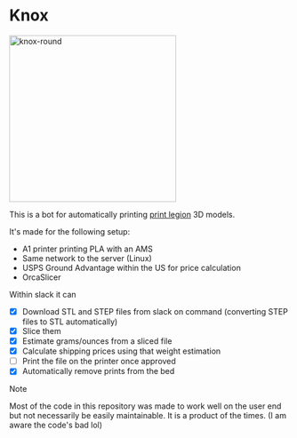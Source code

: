 # Knox

<img width="300" height="300" alt="knox-round" src="https://github.com/user-attachments/assets/7369e379-34ee-4cd4-9259-a8186f80ae14" />


This is a bot for automatically printing [print legion](https://printlegion.hackclub.com/) 3D models.

It's made for the following setup:

- A1 printer printing PLA with an AMS
- Same network to the server (Linux)
- USPS Ground Advantage within the US for price calculation
- OrcaSlicer

Within slack it can

- [x] Download STL and STEP files from slack on command (converting STEP files to STL automatically)
- [x] Slice them
- [x] Estimate grams/ounces from a sliced file
- [x] Calculate shipping prices using that weight estimation
- [ ] Print the file on the printer once approved
- [x] Automatically remove prints from the bed

> [!NOTE]
> Most of the code in this repository was made to work well on the user end but not necessarily be easily maintainable. It is a product of the times. (I am aware the code's bad lol)
